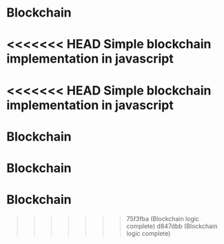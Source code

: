 # Blockchain
<<<<<<< HEAD
Simple blockchain implementation in javascript
=======
<<<<<<< HEAD
Simple blockchain implementation in javascript
=======
# Blockchain
# Blockchain
# Blockchain
>>>>>>> 75f3fba (Blockchain logic complete)
>>>>>>> d847dbb (Blockchain logic complete)
